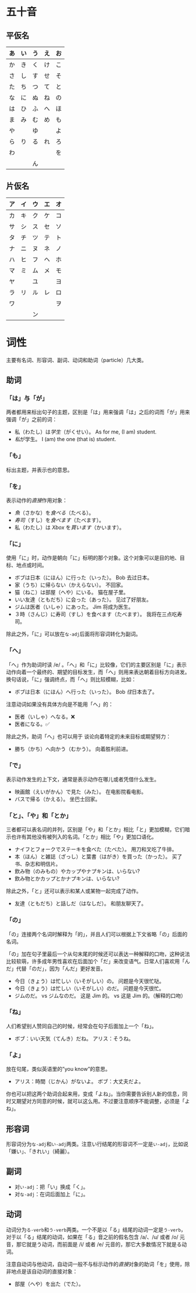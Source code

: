 # 五十音

## 平仮名

| あ | い | う | え | お |
|----|----|----|----|----|
| か | き | く | け | こ |
| さ | し | す | せ | そ |
| た | ち | つ | て | と |
| な | に | ぬ | ね | の |
| は | ひ | ふ | へ | ほ |
| ま | み | む | め | も |
| や |    | ゆ |    | よ |
| ら | り | る | れ | ろ |
| わ |    |    |    | を |
|    |    | ん |    |    |

## 片仮名

| ア | イ | ウ | エ | オ |
|----|----|----|----|----|
| カ | キ | ク | ケ | コ |
| サ | シ | ス | セ | ソ |
| タ | チ | ツ | テ | ト |
| ナ | ニ | ヌ | ネ | ノ |
| ハ | ヒ | フ | ヘ | ホ |
| マ | ミ | ム | メ | モ |
| ヤ |    | ユ |    | ヨ |
| ラ | リ | ル | レ | ロ |
| ワ |    |    |    | ヲ |
|    |    | ン |    |    |

# 词性

主要有名词、形容词、副词、动词和助词（particle）几大类。

## 助词

### 「は」与「が」

两者都用来标出句子的主题，区别是「は」用来强调「は」之后的词而「が」用来强调「が」之前的词：

- 私（わたし）は*学生*（がくせい）。
    As for me, (I am) student.
- *私*が学生。
    I (am) the one (that is) student.

### 「も」

标出主题，并表示也的意思。

### 「を」

表示动作的*直接*作用对象：

- *魚*（さかな）を*食べる*（たべる）。
- *寿司*（すし）を*食べます*（たべます）。
- 私（わたし）は *Xbox* を*買います*（かいます）。

### 「に」

使用「に」时，动作是朝向「に」标明的那个对象。这个对象可以是目的地、目标、地点或时间。

- ボブは日本（にほん）に行った（いった）。
    Bob 去过日本。
- 家（うち）に帰らない（かえらない）。
    不回家。
- 猫（ねこ）は部屋（へや）にいる。
    猫在屋子里。
- いい友達（ともだち）に会った（あった）。
    ⻅过了好朋友。
- ジムは医者（いしゃ）にあった。
    Jim 将成为医生。
- ３時（さんじ）に寿司（すし）を食べます（たべます）。
    我将在三点吃寿司。
    
除此之外，「に」可以放在`な-adj`后面将形容词转化为副词。

### 「へ」

「へ」作为助词时读 /e/ 。「へ」和「に」比较像，它们的主要区别是「に」表示动作向着一个最终的、期望的目标发生，而「へ」则用来表达朝着目标方向进发。换句话说，「に」强调终点，而「へ」则比较模糊，比如：

- ボブは日本（にほん）へ行った（いった）。
    Bob *往*日本去了。
    
注意动词如果没有具体方向是不能用「へ」的：

- 医者（いしゃ）へなる。❌
- 医者になる。✅

除此之外，助词「へ」也可以用于 谈论向着特定的未来目标或期望努力：

- 勝ち（かち）へ向かう（むかう）。
    向着胜利前进。

### 「で」

表示动作发生的上下文，通常是表示动作在哪儿或者凭借什么发生。

- 映画館（えいがかん）で見た（みた）。
    在电影院看电影。
- バスで帰る（かえる）。
    坐巴士回家。

### 「と」、「や」和「とか」

三者都可以表名词的并列，区别是「や」和「とか」相比「と」更加模糊，它们暗示也许有其他没有被列入的名词。「とか」相比「や」更加口语化。

- ナイフとフォークでステーキを⻝べた（たべた）。
    用刀和叉吃了牛排。
- 本（ほん）と雑誌（ざっし）と葉書（はがき）を買った（かった）。
    买了书、杂志和明信片。
- 飲み物（のみもの）やカップやナプキンは、いらない?
- 飲み物とかカップとかナプキンは、いらない?

除此之外，「と」还可以表示和某人或某物一起完成了动作。

- 友達（ともだち）と話しだ（はなしだ）。
    和朋友聊天了。
    
### 「の」

「の」连接两个名词时解释为「的」，并且人们可以根据上下文省略「の」后面的名词。

「の」加在句子里最后一个从句末尾的时候还可以表达一种解释的口吻，这种说法比较软萌，许多成年男性喜欢在后面加个「だ」来改变语气。日常人们喜欢用「んだ」代替「のだ」，因为「んだ」更好发音。

- 今日（きょう）は忙しい（いそがしい）の。
    问题是今天很忙哒。
- 今日（きょう）は忙しい（いそがしい）のだ。
    问题是今天很忙。
- ジムのだ。 vs ジムなのだ。
    这是 Jim 的。 vs 这是 Jim 的。（解释的口吻）
    
### 「ね」

人们希望别人赞同自己的时候，经常会在句子后面加上一个「ね」。

- ボブ：いい天気（てんき）だね。
    アリス：そうね。
    
### 「よ」

放在句尾，类似英语里的”you know”的意思。

- アリス：時間（じかん）がないよ。
    ボブ：大丈夫だよ。
    
你也可以把这两个助词合起来用，变成「よね」。当你需要告诉别人新的信息，同时又期望对方同意的时候，就可以这么用。不过要注意顺序不能调整，必须是「よね」。
    
## 形容词

形容词分为`な-adj`和`い-adj`两类。注意い行结尾的形容词不一定是`い-adj`，比如说「嫌い」、「きれい」（綺麗）。

## 副词

- 对`い-adj`：把「い」换成「く」。
- 对`な-adj`：在词后面加上「に」。

## 动词

动词分为`る-verb`和`う-verb`两类。一个不是以「る」结尾的动词一定是`う-verb`，对于以「る」结尾的动词，如果在「る」音之前的假名包含 /a/、/u/ 或者 /o/ 元音，那它就是う动词，而前面是 /i/ 或者 /e/ 元音的，那它大多数情况下就是る动词。

注意自动词与他动词，自动词一般不与标示动作的*直接*对象的助词「を」使用，除非地点是该自动词的直接对象：

- 部屋（へや）を出た（でた）。